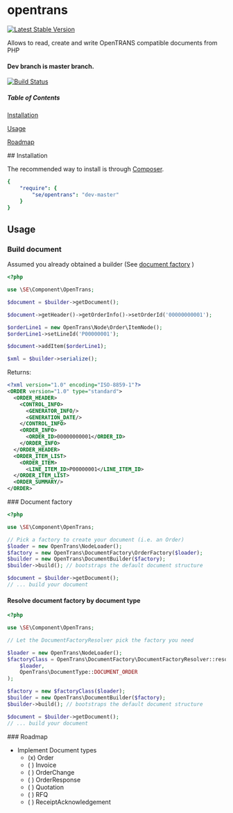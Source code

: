 opentrans
=========

[![Latest Stable Version](https://poser.pugx.org/se/opentrans/v/stable.png)](https://packagist.org/packages/se/opentrans)

Allows to read, create and write OpenTRANS compatible documents from PHP


#### Dev branch is master branch.

[![Build Status](https://api.travis-ci.org/sveneisenschmidt/opentrans.png?branch=master)](https://travis-ci.org/svenseisenschmidt/opentrans)


##### Table of Contents

[Installation](#installation)

[Usage](#usage)

[Roadmap](#roadmap)


<a name="installation"/>
## Installation

The recommended way to install is through [Composer](http://getcomposer.org).

```yaml
{
    "require": {
        "se/opentrans": "dev-master"
    }
}
```

<a name="usage"/>

## Usage

### Build document

Assumed you already obtained a builder (See [document factory](#factory) )

``` php
<?php

use \SE\Component\OpenTrans;

$document = $builder->getDocument();

$document->getHeader()->getOrderInfo()->setOrderId('00000000001');

$orderLine1 = new OpenTrans\Node\Order\ItemNode();
$orderLine1->setLineId('P00000001');

$document->addItem($orderLine1);

$xml = $builder->serialize();

```

Returns:

``` xml
<?xml version="1.0" encoding="ISO-8859-1"?>
<ORDER version="1.0" type="standard">
  <ORDER_HEADER>
    <CONTROL_INFO>
      <GENERATOR_INFO/>
      <GENERATION_DATE/>
    </CONTROL_INFO>
    <ORDER_INFO>
      <ORDER_ID>00000000001</ORDER_ID>
    </ORDER_INFO>
  </ORDER_HEADER>
  <ORDER_ITEM_LIST>
    <ORDER_ITEM>
      <LINE_ITEM_ID>P00000001</LINE_ITEM_ID>
  </ORDER_ITEM_LIST>
  <ORDER_SUMMARY/>
</ORDER>
```


<a name="factory"/>
### Document factory

``` php
<?php

use \SE\Component\OpenTrans;

// Pick a factory to create your document (i.e. an Order)
$loader = new OpenTrans\NodeLoader();
$factory = new OpenTrans\DocumentFactory\OrderFactory($loader);
$builder = new OpenTrans\DocumentBuilder($factory);
$builder->build(); // bootstraps the default document structure

$document = $builder->getDocument();
// ... build your document

```

#### Resolve document factory by document type

``` php
<?php

use \SE\Component\OpenTrans;

// Let the DocumentFactoryResolver pick the factory you need

$loader = new OpenTrans\NodeLoader();
$factoryClass = OpenTrans\DocumentFactory\DocumentFactoryResolver::resolveFactory(
    $loader,
    OpenTrans\DocumentType::DOCUMENT_ORDER
);

$factory = new $factoryClass($loader);
$builder = new OpenTrans\DocumentBuilder($factory);
$builder->build(); // bootstraps the default document structure

$document = $builder->getDocument();
// ... build your document

```

<a name="roadmap"/>
### Roadmap

* Implement Document types
    * (x) Order
    * (  ) Invoice
    * (  ) OrderChange
    * (  ) OrderResponse
    * (  ) Quotation
    * (  ) RFQ
    * (  ) ReceiptAcknowledgement


